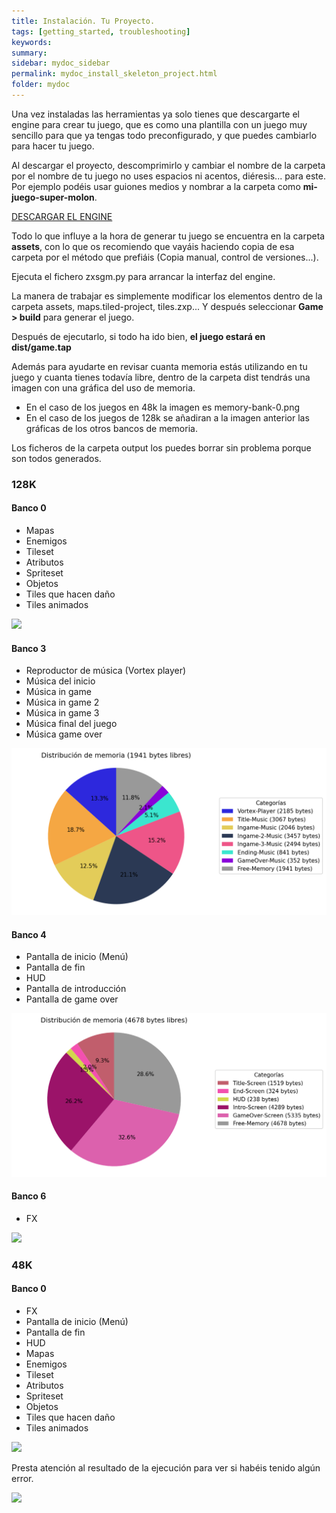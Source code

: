 ```yaml
---
title: Instalación. Tu Proyecto.
tags: [getting_started, troubleshooting]
keywords:
summary: 
sidebar: mydoc_sidebar
permalink: mydoc_install_skeleton_project.html
folder: mydoc
---
```


Una vez instaladas las herramientas ya solo tienes que descargarte el engine para crear tu juego, que es como una plantilla con un juego muy sencillo para que ya tengas todo preconfigurado, y que puedes cambiarlo para hacer tu juego.

Al descargar el proyecto, descomprimirlo y cambiar el nombre de la carpeta por el nombre de tu juego no uses espacios ni acentos, diéresis... para este. Por ejemplo podéis usar guiones medios y nombrar a la carpeta como **mi-juego-super-molon**.

[DESCARGAR EL ENGINE](https://github.com/rtorralba/zx-game-maker/archive/refs/heads/main.zip)

Todo lo que influye a la hora de generar tu juego se encuentra en la carpeta **assets**, con lo que os recomiendo que vayáis haciendo copia de esa carpeta por el método que prefiáis (Copia manual, control de versiones...).

Ejecuta el fichero zxsgm.py para arrancar la interfaz del engine.

La manera de trabajar es simplemente modificar los elementos dentro de la carpeta assets, maps.tiled-project, tiles.zxp... Y después seleccionar **Game > build** para generar el juego.

Después de ejecutarlo, si todo ha ido bien, **el juego estará en dist/game.tap**

Además para ayudarte en revisar cuanta memoria estás utilizando en tu juego y cuanta tienes todavía libre, dentro de la carpeta dist tendrás una imagen con una gráfica del uso de memoria.

* En el caso de los juegos en 48k la imagen es memory-bank-0.png
* En el caso de los juegos de 128k se añadiran a la imagen anterior las gráficas de los otros bancos de memoria. 

Los ficheros de la carpeta output los puedes borrar sin problema porque son todos generados.

### 128K

#### Banco 0
* Mapas
* Enemigos
* Tileset
* Atributos
* Spriteset
* Objetos
* Tiles que hacen daño
* Tiles animados

![](images/memory-bank-0-128K.png)

#### Banco 3
* Reproductor de música (Vortex player)
* Música del inicio
* Música in game
* Música in game 2
* Música in game 3
* Música final del juego
* Música game over

![](images/memory-bank-3.png)

#### Banco 4
* Pantalla de inicio (Menú)
* Pantalla de fin
* HUD
* Pantalla de introducción
* Pantalla de game over

![](images/memory-bank-4.png)

#### Banco 6
* FX

![](images/memory-bank-6.png)

### 48K

#### Banco 0
* FX
* Pantalla de inicio (Menú)
* Pantalla de fin
* HUD
* Mapas
* Enemigos
* Tileset
* Atributos
* Spriteset
* Objetos
* Tiles que hacen daño
* Tiles animados

![](images/memory-bank-0-48K.png)

Presta atención al resultado de la ejecución para ver si habéis tenido algún error.

![](images/project_tree.png)